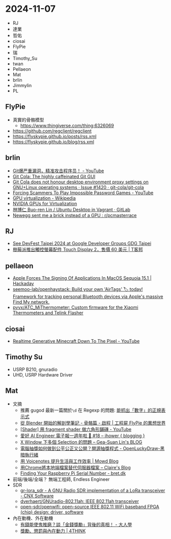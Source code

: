 # 2024-11-07

- RJ
- 達業
- 哲佑
- ciosai
- FlyPie
- 瑞
- Timothy_Su
- twan
- Pellaeon
- Mat
- brlin
- Jimmylin
- PL


## FlyPie

- 真實的骨骼模型
  - https://www.thingiverse.com/thing:6326069
- https://github.com/regclient/regclient
- https://flyskypie.github.io/posts/rss.xml
- https://flyskypie.github.io/blog/rss.xml


## brlin

- [Git爆严重漏洞，精准攻击程序员！ - YouTube](https://www.youtube.com/watch?v=hvUrXyDWWAI)
- [Git Cola: The highly caffeinated Git GUI](https://git-cola.github.io/)
- [Git Cola does not honour desktop environment proxy settings on GNU+Linux operating systems · Issue #1420 · git-cola/git-cola](https://github.com/git-cola/git-cola/issues/1420)
- [Forcing Scammers To Play Impossible Password Games - YouTube](https://www.youtube.com/watch?v=wkLPk2tmyNI)
- [GPU virtualization - Wikipedia](https://en.m.wikipedia.org/wiki/GPU_virtualization)
- [NVIDIA GPUs for Virtualization](https://www.nvidia.com/en-us/data-center/graphics-cards-for-virtualization/)
- [林博仁 Buo-ren Lin / Ubuntu Desktop in Vagrant · GitLab](https://gitlab.com/brlin/ubuntu-desktop-vagrant)
- [Newegg sent me a brick instead of a GPU : r/pcmasterrace](https://www.reddit.com/r/pcmasterrace/comments/1gkrnqk/newegg_sent_me_a_brick_instead_of_a_gpu/?share_id=8k4MQ6EEGdFkdTxmrI2TD&utm_medium=android_app&utm_source=share)


## RJ

- [See DevFest Taipei 2024 at Google Developer Groups GDG Taipei](https://gdg.community.dev/events/details/google-gdg-taipei-presents-devfest-taipei-2024/cohost-gdg-taipei)
- [樹莓派推出觸控螢幕配件 Touch Display 2，售價 60 美元 \| T客邦](https://www.techbang.com/posts/119403-the-treeberry-pi-launches-the-touch-display-2-a-touch-control)


## pellaeon

- [Apple Forces The Signing Of Applications In MacOS Sequoia 15.1 \| Hackaday](https://hackaday.com/2024/11/01/apple-forces-the-signing-of-applications-in-macos-sequoia-15-1/)
- [seemoo-lab/openhaystack: Build your own 'AirTags' 🏷 today! Framework for tracking personal Bluetooth devices via Apple's massive Find My network.](https://github.com/seemoo-lab/openhaystack)
- [pvvx/ATC_MiThermometer: Custom firmware for the Xiaomi Thermometers and Telink Flasher](https://github.com/pvvx/ATC_MiThermometer/tree/master)


## ciosai

- [Realtime Generative Minecraft Down To The Pixel - YouTube](https://www.youtube.com/watch?v=SMoSgXPLub0)


## Timothy Su

- USRP B210, gnuradio
- UHD, USRP Hardware Driver


## Mat

- 文摘
    - 推薦 gugod 最新一篇關於`\d` 在 Regexp 的問題: [能抓出「數字」的正規表示式](https://gugod.org/2024/11/regexp-digits/)
    - [從 Blender 開始的解剖學筆記 - 骨骼篇 - 啟程 \| 工程屍 FlyPie 的異想世界](https://flyskypie.github.io/blog/2024-11-04_blender-anatomy/)
    - [[Shader] 用 fragment shader 做六角形鋪磚 - YouTube](https://www.youtube.com/watch?v=EaUq6SLxhYQ)
    - [愛好 AI Engineer 電子報一週年啦 🚀 #18 – ihower { blogging }](https://ihower.tw/blog/archives/12555)
    - [X Window 下多個 Selection 的問題 – Gea-Suan Lin's BLOG](https://blog.gslin.org/archives/2024/11/08/12060/x-window-%e4%b8%8b%e5%a4%9a%e5%80%8b-selection-%e7%9a%84%e5%95%8f%e9%a1%8c/)
    - [電腦抽獎如何做到公平公正又公開？開源抽獎程式 - OpenLuckyDraw-黑暗執行緒](https://blog.darkthread.net/blog/open-lucky-draw/)
    - [用 Voicenotes 提升生活與工作效率 \| Mowd Blog](https://blog.mowd.tw/p/6810)
    - [用Chrome將本地端檔案替代伺服器檔案 – Claire's Blog](https://claire-chang.com/2024/10/22/%e7%94%a8chrome%e5%b0%87%e6%9c%ac%e5%9c%b0%e7%ab%af%e6%aa%94%e6%a1%88%e6%9b%bf%e4%bb%a3%e4%bc%ba%e6%9c%8d%e5%99%a8%e6%aa%94%e6%a1%88/)
    - [Finding Your Raspberry Pi Serial Number - bret.dk](https://bret.dk/finding-your-raspberry-pi-serial-number/)
- 前端/後端/全端？ 無端工程師, Endless Engineer
- SDR
    - [gr-lora_sdr - A GNU Radio SDR implementation of a LoRa transceiver - CNX Software](https://www.cnx-software.com/2023/08/23/gr-lora_sdr-a-gnu-radio-sdr-implementation-of-a-lora-transceiver/)
    - [dverhaert/GNUradio-802.11ah: IEEE 802.11ah transceiver](https://github.com/dverhaert/GNUradio-802.11ah)
    - [open-sdr/openwifi: open-source IEEE 802.11 WiFi baseband FPGA (chip) design: driver, software](https://github.com/open-sdr/openwifi)
- 內在動機、外在動機
    - [有錢能使鬼推磨？談「金錢獎勵」背後的真相！ - 大人學](https://www.darencademy.com/article/view/id/13765)
    - [獎勵、懲罰與內在動力 \| 4THINK](https://4think.blog/%E7%8D%8E%E5%8B%B5%E3%80%81%E6%87%B2%E7%BD%B0%E8%88%87%E5%85%A7%E5%9C%A8%E5%8B%95%E5%8A%9B/)


